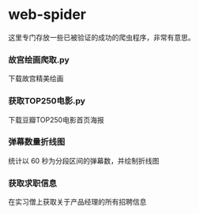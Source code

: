 # web-spider
这里专门存放一些已被验证的成功的爬虫程序，非常有意思。
### 故宫绘画爬取.py
  下载故宫精美绘画
### 获取TOP250电影.py
  下载豆瓣TOP250电影首页海报
### 弹幕数量折线图
  统计以 60 秒为分段区间的弹幕数，并绘制折线图
### 获取求职信息
  在实习僧上获取关于产品经理的所有招聘信息
